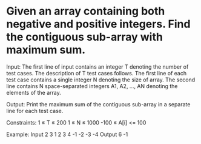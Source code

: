 # Given an array containing both negative and positive integers. Find the contiguous sub-array with maximum sum.
 
Input:
The first line of input contains an integer T denoting the number of test cases. The description of T test cases follows. The first line of each test case contains a single integer N denoting the size of array. The second line contains N space-separated integers A1, A2, ..., AN denoting the elements of the array.
 
Output:
Print the maximum sum of the contiguous sub-array in a separate line for each test case.
 
Constraints:
1 ≤ T ≤ 200
1 ≤ N ≤ 1000
-100 ≤ A[i] <= 100
 
Example:
Input
2
3
1 2 3
4
-1 -2 -3 -4
Output
6
-1

